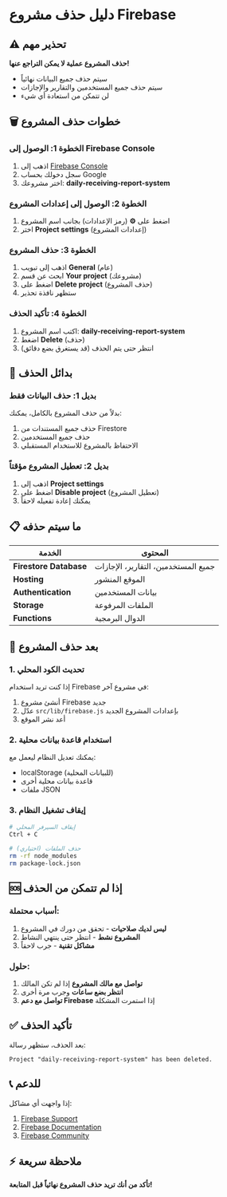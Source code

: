 # دليل حذف مشروع Firebase

## ⚠️ تحذير مهم
**حذف المشروع عملية لا يمكن التراجع عنها!** 
- سيتم حذف جميع البيانات نهائياً
- سيتم حذف جميع المستخدمين والتقارير والإجازات
- لن تتمكن من استعادة أي شيء

## 🗑️ خطوات حذف المشروع

### الخطوة 1: الوصول إلى Firebase Console
1. اذهب إلى [Firebase Console](https://console.firebase.google.com)
2. سجل دخولك بحساب Google
3. اختر مشروعك: **daily-receiving-report-system**

### الخطوة 2: الوصول إلى إعدادات المشروع
1. اضغط على **⚙️** (رمز الإعدادات) بجانب اسم المشروع
2. اختر **Project settings** (إعدادات المشروع)

### الخطوة 3: حذف المشروع
1. اذهب إلى تبويب **General** (عام)
2. ابحث عن قسم **Your project** (مشروعك)
3. اضغط على **Delete project** (حذف المشروع)
4. ستظهر نافذة تحذير

### الخطوة 4: تأكيد الحذف
1. اكتب اسم المشروع: **daily-receiving-report-system**
2. اضغط **Delete** (حذف)
3. انتظر حتى يتم الحذف (قد يستغرق بضع دقائق)

## 🔄 بدائل الحذف

### بديل 1: حذف البيانات فقط
بدلاً من حذف المشروع بالكامل، يمكنك:
1. حذف جميع المستندات من Firestore
2. حذف جميع المستخدمين
3. الاحتفاظ بالمشروع للاستخدام المستقبلي

### بديل 2: تعطيل المشروع مؤقتاً
1. اذهب إلى **Project settings**
2. اضغط على **Disable project** (تعطيل المشروع)
3. يمكنك إعادة تفعيله لاحقاً

## 📋 ما سيتم حذفه

| الخدمة | المحتوى |
|--------|---------|
| **Firestore Database** | جميع المستخدمين، التقارير، الإجازات |
| **Hosting** | الموقع المنشور |
| **Authentication** | بيانات المستخدمين |
| **Storage** | الملفات المرفوعة |
| **Functions** | الدوال البرمجية |

## 🔧 بعد حذف المشروع

### 1. تحديث الكود المحلي
إذا كنت تريد استخدام Firebase في مشروع آخر:
1. أنشئ مشروع Firebase جديد
2. عدّل `src/lib/firebase.js` بإعدادات المشروع الجديد
3. أعد نشر الموقع

### 2. استخدام قاعدة بيانات محلية
يمكنك تعديل النظام ليعمل مع:
- localStorage (للبيانات المحلية)
- قاعدة بيانات محلية أخرى
- ملفات JSON

### 3. إيقاف تشغيل النظام
```bash
# إيقاف السيرفر المحلي
Ctrl + C

# حذف الملفات (اختياري)
rm -rf node_modules
rm package-lock.json
```

## 🆘 إذا لم تتمكن من الحذف

### أسباب محتملة:
1. **ليس لديك صلاحيات** - تحقق من دورك في المشروع
2. **المشروع نشط** - انتظر حتى ينتهي النشاط
3. **مشاكل تقنية** - جرب لاحقاً

### حلول:
1. **تواصل مع مالك المشروع** إذا لم تكن المالك
2. **انتظر بضع ساعات** وجرب مرة أخرى
3. **تواصل مع دعم Firebase** إذا استمرت المشكلة

## ✅ تأكيد الحذف

بعد الحذف، ستظهر رسالة:
```
Project "daily-receiving-report-system" has been deleted.
```

## 📞 للدعم
إذا واجهت أي مشاكل:
1. [Firebase Support](https://firebase.google.com/support)
2. [Firebase Documentation](https://firebase.google.com/docs)
3. [Firebase Community](https://firebase.google.com/community)

## ⚡ ملاحظة سريعة
**تأكد من أنك تريد حذف المشروع نهائياً قبل المتابعة!** 